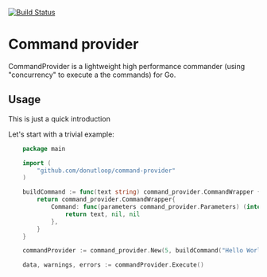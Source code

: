 [![Build Status](https://travis-ci.org/donutloop/command-provider.svg?branch=master)](https://travis-ci.org/donutloop/command-provider)

# Command provider

CommandProvider is a lightweight high performance commander (using "concurrency" to execute a the commands) for Go.

## Usage

This is just a quick introduction

Let's start with a trivial example:

```go
    package main

    import (
        "github.com/donutloop/command-provider"
    )

	buildCommand := func(text string) command_provider.CommandWrapper {
		return command_provider.CommandWrapper{
			Command: func(parameters command_provider.Parameters) (interface{}, command_provider.Warning, error) {
				return text, nil, nil
			},
		}
	}

	commandProvider := command_provider.New(5, buildCommand("Hello World"), buildCommand("Hello World"), buildCommand("Hello World"))

	data, warnings, errors := commandProvider.Execute()
```